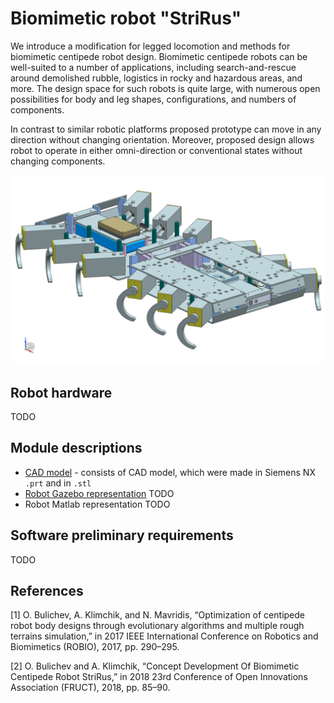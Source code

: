 # Biomimetic robot "StriRus"

We introduce a modification for legged locomotion and methods for biomimetic centipede robot design. Biomimetic centipede robots can be well-suited to a number of applications, including search-and-rescue around demolished rubble, logistics in rocky and hazardous areas, and more. The design space for such robots is quite large, with numerous open possibilities for body and leg shapes, configurations, and numbers of components. 

In contrast to similar robotic platforms proposed prototype can move in any direction without changing orientation. Moreover, proposed design allows robot to operate in either omni-direction or conventional states without changing components.

![StriRus](https://github.com/Lupasic/strirus_full/blob/master/imgs_for_readme/strirus_full_body_omni_iso.png "StiRus in omni-directional state")

## Robot hardware

TODO

## Module descriptions
- [CAD model](https://github.com/Lupasic/strirus_cad_design) - consists of CAD model, which were made in Siemens NX `.prt` and in `.stl`
- [Robot Gazebo representation](https://github.com/Lupasic/strirus_cad_design) TODO
- Robot Matlab representation TODO


## Software preliminary requirements

TODO


## References
[1] O. Bulichev, A. Klimchik, and N. Mavridis, “Optimization of centipede robot body designs through evolutionary algorithms and multiple rough terrains simulation,” in 2017 IEEE International Conference on Robotics and Biomimetics (ROBIO), 2017, pp. 290–295.

[2] O. Bulichev and A. Klimchik, “Concept Development Of Biomimetic Centipede Robot StriRus,” in 2018 23rd Conference of Open Innovations Association (FRUCT), 2018, pp. 85–90.
